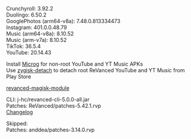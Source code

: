 Crunchyroll: 3.92.2  
Duolingo: 6.50.2  
GooglePhotos (arm64-v8a): 7.48.0.813334473  
Instagram: 401.0.0.48.79  
Music (arm64-v8a): 8.10.52  
Music (arm-v7a): 8.10.52  
TikTok: 36.5.4  
YouTube: 20.14.43  

Install [Microg](https://github.com/ReVanced/GmsCore/releases) for non-root YouTube and YT Music APKs  
Use [zygisk-detach](https://github.com/j-hc/zygisk-detach) to detach root ReVanced YouTube and YT Music from Play Store  

[revanced-magisk-module](https://github.com/j-hc/revanced-magisk-module)
  
CLI: j-hc/revanced-cli-5.0.0-all.jar  
Patches: ReVanced/patches-5.42.1.rvp  
[Changelog](https://github.com/ReVanced/revanced-patches/releases/tag/v5.42.1)  

Skipped:  
Patches: anddea/patches-3.14.0.rvp    
